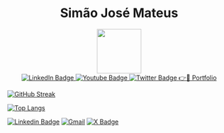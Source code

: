 <h1 align="center">Simão José Mateus</h1>
<div id="header" align="center">
  <img src="https://media.giphy.com/media/M9gbBd9nbDrOTu1Mqx/giphy.gif" width="100"/>
</div>

<div id="badges" align="center">
  <a href="https://www.linkedin.com/in/simaojosemateus/">
    <img src="https://img.shields.io/badge/LinkedIn-blue?style=for-the-badge&logo=linkedin&logoColor=white" alt="LinkedIn Badge"/>
  </a>
  <a href="#">
    <img src="https://img.shields.io/badge/YouTube-red?style=for-the-badge&logo=youtube&logoColor=white" alt="Youtube Badge"/>
  </a>
  <a href="https://x.com/simon_joseph/">
    <img src="https://img.shields.io/badge/Twitter-blue?style=for-the-badge&logo=twitter&logoColor=white" alt="Twitter Badge"/>
  </a>
 <a href='https://simonjoseph.github.io/portfolio/'>👉🚀 Portfolio</a>
</div>

[![GitHub Streak](http://github-readme-streak-stats.herokuapp.com?user=simonjoseph&theme=dark&background=000000)](https://git.io/streak-stats)

[![Top Langs](https://github-readme-stats.vercel.app/api/top-langs/?username=simonjoseph&layout=compact&theme=vision-friendly-dark)](https://github.com/anuraghazra/github-readme-stats)

<!-- <img align="right" src="assets/simon.gif" width="350"/> -->



[![Linkedin Badge](https://img.shields.io/badge/-Simão%20José-003140?style=flat-square&labelColor=003140&logo=linkedin&logoColor=white&link=https://www.linkedin.com/in/simaojosemateus/)](https://www.linkedin.com/in/simaojosemateus/)
[![Gmail](https://img.shields.io/badge/-simaojose1978@gmail.com-003140?style=flat-square&labelColor=003140&logo=gmail&logoColor=white&link=mailto:simaojose1978@gmail.com)](mailto:simaojose1978@gmail.com)
[![X Badge](https://img.shields.io/badge/-@simon_joseph-003140?style=flat-square&labelColor=003140&logo=x&logoColor=white&link=https://x.com/simon_joseph/)](https://x.com/simon_joseph/)

 <!-- Hi 👋! I’m Simão José Mateus, and I’m a developer who has passion for building clean web applications with intuitive functionalities. I enjoy the process of turning ideas into reality using creative solutions. I’m always curious about learning new skills, tools, and concepts. In addition to working on various solo full stack projects, I have worked with creative teams, which involves daily stand-ups and communications, source control, and project management. -->
 

<!--
My name is Simão José, Iam from Angola  🇦🇴 I'm a Programer, that has been working as a Front-end developer since 

Here are some ideas to get you started:

- 🔭 I’m currently working on ...
- 🌱 I’m currently learning ...
- 👯 I’m looking to collaborate on ...
- 🤔 I’m looking for help with ...
- 💬 Ask me about ...
- 📫 How to reach me: ...
- 😄 Pronouns: ...
- ⚡ Fun fact: ...
-->
